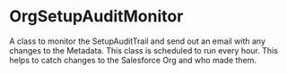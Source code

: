 # OrgSetupAuditMonitor
A class to monitor the SetupAuditTrail and send out an email with any changes to the Metadata.  This class is scheduled to run every hour.   This helps to catch changes to the Salesforce Org and who made them. 
